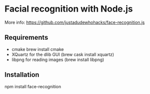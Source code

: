 # Facial recognition with Node.js
More info: https://github.com/justadudewhohacks/face-recognition.js

## Requirements
- cmake brew install cmake
- XQuartz for the dlib GUI (brew cask install xquartz)
- libpng for reading images (brew install libpng)

## Installation

npm install face-recognition